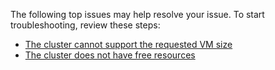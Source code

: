 The following top issues may help resolve your issue. To start troubleshooting, review these steps:

- [The cluster cannot support the requested VM size](./articles/virtual-machines/virtual-machines-windows-troubleshoot-deploy-vm.md#the-cluster-cannot-support-the-requested-vm-size)
- [The cluster does not have free resources](./articles/virtual-machines/virtual-machines-windows-troubleshoot-deploy-vm.md#the-cluster-does-not-have-free-resources)